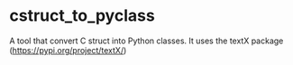 # cstruct_to_pyclass
A tool that convert C struct into Python classes. It uses the textX package (https://pypi.org/project/textX/) 
